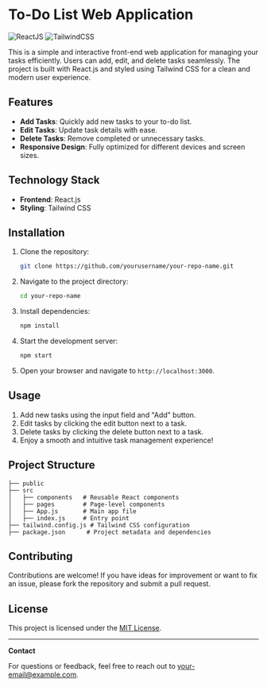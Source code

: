 # To-Do List Web Application

![ReactJS](https://img.shields.io/badge/ReactJs-red?style=flat-square)
![TailwindCSS](https://img.shields.io/badge/TailwindCSS-3.3.0-blue?style=flat-square)

This is a simple and interactive front-end web application for managing your tasks efficiently. Users can add, edit, and delete tasks seamlessly. The project is built with React.js and styled using Tailwind CSS for a clean and modern user experience.

## Features

- **Add Tasks**: Quickly add new tasks to your to-do list.
- **Edit Tasks**: Update task details with ease.
- **Delete Tasks**: Remove completed or unnecessary tasks.
- **Responsive Design**: Fully optimized for different devices and screen sizes.

## Technology Stack

- **Frontend**: React.js
- **Styling**: Tailwind CSS

## Installation

1. Clone the repository:
   ```bash
   git clone https://github.com/yourusername/your-repo-name.git
   ```
2. Navigate to the project directory:
   ```bash
   cd your-repo-name
   ```
3. Install dependencies:
   ```bash
   npm install
   ```
4. Start the development server:
   ```bash
   npm start
   ```
5. Open your browser and navigate to `http://localhost:3000`.

## Usage

1. Add new tasks using the input field and "Add" button.
2. Edit tasks by clicking the edit button next to a task.
3. Delete tasks by clicking the delete button next to a task.
4. Enjoy a smooth and intuitive task management experience!

## Project Structure

```
├── public
├── src
│   ├── components   # Reusable React components
│   ├── pages        # Page-level components
│   ├── App.js       # Main app file
│   ├── index.js     # Entry point
├── tailwind.config.js # Tailwind CSS configuration
├── package.json      # Project metadata and dependencies
```

## Contributing

Contributions are welcome! If you have ideas for improvement or want to fix an issue, please fork the repository and submit a pull request.

## License

This project is licensed under the [MIT License](LICENSE).

---

**Contact**

For questions or feedback, feel free to reach out to [your-email@example.com](mailto:your-email@example.com).
